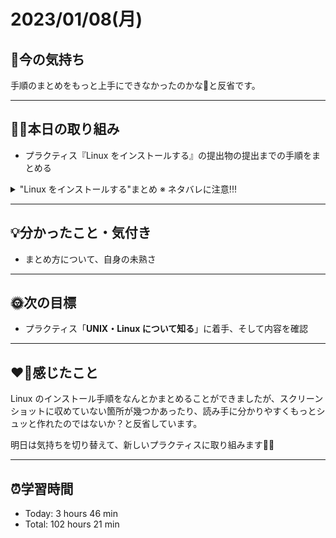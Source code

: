 # 2023/01/08(月)
## 🕺今の気持ち
手順のまとめをもっと上手にできなかったのかな🤔と反省です。

---

## ✍🏻本日の取り組み
- プラクティス『Linux をインストールする』の提出物の提出までの手順をまとめる
<details><summary>"Linux をインストールする"まとめ ※ ネタバレに注意!!!</summary>
※ 途中、スクリーンショットで撮れていない箇所がいくつかあります。

1. SAKURA internet の VPS 契約の流れを押さえる

![スクリーンショット 2024-01-07 11.12.39.png](https://bootcamp.fjord.jp/rails/active_storage/blobs/redirect/eyJfcmFpbHMiOnsibWVzc2FnZSI6IkJBaHBBK0pVQXc9PSIsImV4cCI6bnVsbCwicHVyIjoiYmxvYl9pZCJ9fQ==--4ef7589b906d59103af511b58716e674ea645a21/%E3%82%B9%E3%82%AF%E3%83%AA%E3%83%BC%E3%83%B3%E3%82%B7%E3%83%A7%E3%83%83%E3%83%88%202024-01-07%2011.12.39.png)

![スクリーンショット 2024-01-07 11.16.25.png](https://bootcamp.fjord.jp/rails/active_storage/blobs/redirect/eyJfcmFpbHMiOnsibWVzc2FnZSI6IkJBaHBBK05VQXc9PSIsImV4cCI6bnVsbCwicHVyIjoiYmxvYl9pZCJ9fQ==--725eb69cf321fdb0e941a8d7d03cde30af8fcb1c/%E3%82%B9%E3%82%AF%E3%83%AA%E3%83%BC%E3%83%B3%E3%82%B7%E3%83%A7%E3%83%83%E3%83%88%202024-01-07%2011.16.25.png)

![スクリーンショット 2024-01-07 11.21.11.png](https://bootcamp.fjord.jp/rails/active_storage/blobs/redirect/eyJfcmFpbHMiOnsibWVzc2FnZSI6IkJBaHBBK1JVQXc9PSIsImV4cCI6bnVsbCwicHVyIjoiYmxvYl9pZCJ9fQ==--c00079cc8c357094676311e70fb37971b5542c43/%E3%82%B9%E3%82%AF%E3%83%AA%E3%83%BC%E3%83%B3%E3%82%B7%E3%83%A7%E3%83%83%E3%83%88%202024-01-07%2011.21.11.png)


2. サーバーの設定
![スクリーンショット 2024-01-07 11.23.37.png](https://bootcamp.fjord.jp/rails/active_storage/blobs/redirect/eyJfcmFpbHMiOnsibWVzc2FnZSI6IkJBaHBBK1ZVQXc9PSIsImV4cCI6bnVsbCwicHVyIjoiYmxvYl9pZCJ9fQ==--e7cc7e212da3ae4d5ef5dcad882e5fb15a491007/%E3%82%B9%E3%82%AF%E3%83%AA%E3%83%BC%E3%83%B3%E3%82%B7%E3%83%A7%E3%83%83%E3%83%88%202024-01-07%2011.23.37.png)
- OS は、最後に Debian を再インストールするのでどれでもよいが、選択肢の中に Debian があったのでそちらを選択
- バージョン は、最後に Debian を再インストールするのでどれでもよいが、新しいバージョンを選択
- サーバーのプラン は、「学習には一番安いプランで十分です」と、FBC のブログ『さくらの VPS で Linux を使う』に書いてあったので、512MB プラン、月額671円を選択
- 毎月払い or 12ヶ月一括は、本人の自由

![スクリーンショット 2024-01-07 11.32.48.png](https://bootcamp.fjord.jp/rails/active_storage/blobs/redirect/eyJfcmFpbHMiOnsibWVzc2FnZSI6IkJBaHBBK1pVQXc9PSIsImV4cCI6bnVsbCwicHVyIjoiYmxvYl9pZCJ9fQ==--b3aff139b4f8ba09c753f5a4fa96392cb5a17cc7/%E3%82%B9%E3%82%AF%E3%83%AA%E3%83%BC%E3%83%B3%E3%82%B7%E3%83%A7%E3%83%83%E3%83%88%202024-01-07%2011.32.48.png)
- 「東京」「大阪」リージョン手数料0円キャンペーンも本人の自由
- リージョン（地域）はどこでもよいが、速度が気になるようなら自分が住んでいる地域から近い場所が良い。私の場合は住所が都内なので「東京第2」を選択
- サーバーの購入台数は「1」

![スクリーンショット 2024-01-07 12.20.44.png](https://bootcamp.fjord.jp/rails/active_storage/blobs/redirect/eyJfcmFpbHMiOnsibWVzc2FnZSI6IkJBaHBBK2RVQXc9PSIsImV4cCI6bnVsbCwicHVyIjoiYmxvYl9pZCJ9fQ==--df733996ef289fb03848a8daee5caad730a3d64d/%E3%82%B9%E3%82%AF%E3%83%AA%E3%83%BC%E3%83%B3%E3%82%B7%E3%83%A7%E3%83%83%E3%83%88%202024-01-07%2012.20.44.png)

![スクリーンショット 2024-01-07 12.25.34.png](https://bootcamp.fjord.jp/rails/active_storage/blobs/redirect/eyJfcmFpbHMiOnsibWVzc2FnZSI6IkJBaHBBK2hVQXc9PSIsImV4cCI6bnVsbCwicHVyIjoiYmxvYl9pZCJ9fQ==--57d09740393f177e5f26da43dac70882f4ac9e19/%E3%82%B9%E3%82%AF%E3%83%AA%E3%83%BC%E3%83%B3%E3%82%B7%E3%83%A7%E3%83%83%E3%83%88%202024-01-07%2012.25.34.png)

![スクリーンショット 2024-01-07 12.26.30.png](https://bootcamp.fjord.jp/rails/active_storage/blobs/redirect/eyJfcmFpbHMiOnsibWVzc2FnZSI6IkJBaHBBK2xVQXc9PSIsImV4cCI6bnVsbCwicHVyIjoiYmxvYl9pZCJ9fQ==--5d3fcb21b940b243ff5982fb0ad8be721702d3d3/%E3%82%B9%E3%82%AF%E3%83%AA%E3%83%BC%E3%83%B3%E3%82%B7%E3%83%A7%E3%83%83%E3%83%88%202024-01-07%2012.26.30.png)
- 管理ユーザーのパスワードを自分で入力して設定。「管理ユーザーのパスワードをダウンロード」をクリックすれば設定したパスワードをファイル形式で保存できる（私の場合はテキストエディットに保存してくれた）。
- SSH キー設定、スタートアップスクリプトについてはよくわからなかったので、そのままに
- サーバーの名前はご自由に
- 「お支払い方法選択へ」をクリックすると、さくらインターネット会員認証画面に遷移するので、会員 ID を持っていればログイン、持っていなければ「新規会員登録」をクリック
- 契約の流れは表示された内容のとおりに行えば大丈夫なので割愛


3. さくらの VPS に ISO イメージインストールで Debian をインストール（OS の再インストール）

![スクリーンショット 2024-01-08 16.20.10.png](https://bootcamp.fjord.jp/rails/active_storage/blobs/redirect/eyJfcmFpbHMiOnsibWVzc2FnZSI6IkJBaHBBK3RVQXc9PSIsImV4cCI6bnVsbCwicHVyIjoiYmxvYl9pZCJ9fQ==--60c5b5e3e39aadb2108b71ae1b20c8b7b9de2589/%E3%82%B9%E3%82%AF%E3%83%AA%E3%83%BC%E3%83%B3%E3%82%B7%E3%83%A7%E3%83%83%E3%83%88%202024-01-08%2016.20.10.png)
- サーバー一覧から契約したサーバー（VPS）を選択

![スクリーンショット 2024-01-07 13.14.46.png](https://bootcamp.fjord.jp/rails/active_storage/blobs/redirect/eyJfcmFpbHMiOnsibWVzc2FnZSI6IkJBaHBBK3hVQXc9PSIsImV4cCI6bnVsbCwicHVyIjoiYmxvYl9pZCJ9fQ==--355f94db08e2c2ef74712b03060bcb049a490307/%E3%82%B9%E3%82%AF%E3%83%AA%E3%83%BC%E3%83%B3%E3%82%B7%E3%83%A7%E3%83%83%E3%83%88%202024-01-07%2013.14.46.png)
- 「OS 再インストール」をクリック

![スクリーンショット 2024-01-07 13.17.05.png](https://bootcamp.fjord.jp/rails/active_storage/blobs/redirect/eyJfcmFpbHMiOnsibWVzc2FnZSI6IkJBaHBBKzFVQXc9PSIsImV4cCI6bnVsbCwicHVyIjoiYmxvYl9pZCJ9fQ==--bd6f76afadcf928820ba0ddb6d2f3557394a4d2b/%E3%82%B9%E3%82%AF%E3%83%AA%E3%83%BC%E3%83%B3%E3%82%B7%E3%83%A7%E3%83%83%E3%83%88%202024-01-07%2013.17.05.png)
- OS インストール方法を選択してください　では、「ISO イメージ」を選択
- ISO イメージを選択してください　では、「一覧から選ぶ」を選択
- インストールする OS を選択してください　では、「Debian 12 amd64」を選択

![スクリーンショット 2024-01-07 13.20.02.png](https://bootcamp.fjord.jp/rails/active_storage/blobs/redirect/eyJfcmFpbHMiOnsibWVzc2FnZSI6IkJBaHBBKzVVQXc9PSIsImV4cCI6bnVsbCwicHVyIjoiYmxvYl9pZCJ9fQ==--e64a73ecb4dcf42d15d27ea8786723555d748f31/%E3%82%B9%E3%82%AF%E3%83%AA%E3%83%BC%E3%83%B3%E3%82%B7%E3%83%A7%E3%83%83%E3%83%88%202024-01-07%2013.20.02.png)
- VirtIO を有効にする　には、チェックが入ったまま
- ネットワーク接続を保持するかを選択してください　では、「接続先を初期化」を選択したまま
- 内容確認をクリック

![スクリーンショット 2024-01-08 16.38.39.png](https://bootcamp.fjord.jp/rails/active_storage/blobs/redirect/eyJfcmFpbHMiOnsibWVzc2FnZSI6IkJBaHBBKzlVQXc9PSIsImV4cCI6bnVsbCwicHVyIjoiYmxvYl9pZCJ9fQ==--8f1028b9cea6455cae9629337d943922d77b27c6/%E3%82%B9%E3%82%AF%E3%83%AA%E3%83%BC%E3%83%B3%E3%82%B7%E3%83%A7%E3%83%83%E3%83%88%202024-01-08%2016.38.39.png)
- OS 再インストールをクリック

![スクリーンショット 2024-01-08 16.59.59.png](https://bootcamp.fjord.jp/rails/active_storage/blobs/redirect/eyJfcmFpbHMiOnsibWVzc2FnZSI6IkJBaHBBL05VQXc9PSIsImV4cCI6bnVsbCwicHVyIjoiYmxvYl9pZCJ9fQ==--7ca9a6d6f5ba76496c7040a483a7b45334861653/%E3%82%B9%E3%82%AF%E3%83%AA%E3%83%BC%E3%83%B3%E3%82%B7%E3%83%A7%E3%83%83%E3%83%88%202024-01-08%2016.59.59.png)
- 「▽ コンソール」から VNC を選択、または右下の「VNC コンソールを起動」をクリック

![スクリーンショット 2024-01-07 13.10.11.png](https://bootcamp.fjord.jp/rails/active_storage/blobs/redirect/eyJfcmFpbHMiOnsibWVzc2FnZSI6IkJBaHBBK3BVQXc9PSIsImV4cCI6bnVsbCwicHVyIjoiYmxvYl9pZCJ9fQ==--da85e39e09300e5ab61fef9fee871cfa639c0a0a/%E3%82%B9%E3%82%AF%E3%83%AA%E3%83%BC%E3%83%B3%E3%82%B7%E3%83%A7%E3%83%83%E3%83%88%202024-01-07%2013.10.11.png)
- ここからは [再インストールマニュアル](https://manual.sakura.ad.jp/vps/os-reinstall/) の ISO イメージインストールの欄から Debian をクリックし、マニュアルを見ながら設定を行う

![スクリーンショット 2024-01-07 13.26.10.png](https://bootcamp.fjord.jp/rails/active_storage/blobs/redirect/eyJfcmFpbHMiOnsibWVzc2FnZSI6IkJBaHBBL1JVQXc9PSIsImV4cCI6bnVsbCwicHVyIjoiYmxvYl9pZCJ9fQ==--4c84c7c339f89be25eee6c82b56072319709d6fa/%E3%82%B9%E3%82%AF%E3%83%AA%E3%83%BC%E3%83%B3%E3%82%B7%E3%83%A7%E3%83%83%E3%83%88%202024-01-07%2013.26.10.png)
- VNC を起動すると、Debian GNU/Linux installer menu(BIOS mode)が別のウィンドウで現れる
- Install にカーソルを合わせて、returnを押下

![スクリーンショット 2024-01-07 13.35.09.png](https://bootcamp.fjord.jp/rails/active_storage/blobs/redirect/eyJfcmFpbHMiOnsibWVzc2FnZSI6IkJBaHBBL1ZVQXc9PSIsImV4cCI6bnVsbCwicHVyIjoiYmxvYl9pZCJ9fQ==--00b4aa5a99333db71fff6fbbce7b910cb45d9722/%E3%82%B9%E3%82%AF%E3%83%AA%E3%83%BC%E3%83%B3%E3%82%B7%E3%83%A7%E3%83%83%E3%83%88%202024-01-07%2013.35.09.png)
- Continue を選択

![スクリーンショット 2024-01-07 13.48.09.png](https://bootcamp.fjord.jp/rails/active_storage/blobs/redirect/eyJfcmFpbHMiOnsibWVzc2FnZSI6IkJBaHBBL1pVQXc9PSIsImV4cCI6bnVsbCwicHVyIjoiYmxvYl9pZCJ9fQ==--0af575c3c4f7f011040463041bb4c200172614f6/%E3%82%B9%E3%82%AF%E3%83%AA%E3%83%BC%E3%83%B3%E3%82%B7%E3%83%A7%E3%83%83%E3%83%88%202024-01-07%2013.48.09.png)

![スクリーンショット 2024-01-07 13.48.49.png](https://bootcamp.fjord.jp/rails/active_storage/blobs/redirect/eyJfcmFpbHMiOnsibWVzc2FnZSI6IkJBaHBBL2RVQXc9PSIsImV4cCI6bnVsbCwicHVyIjoiYmxvYl9pZCJ9fQ==--c88bde5cd1330f49f3e759ce561ba524cc2ef8cf/%E3%82%B9%E3%82%AF%E3%83%AA%E3%83%BC%E3%83%B3%E3%82%B7%E3%83%A7%E3%83%83%E3%83%88%202024-01-07%2013.48.49.png)
- Location を設定。「Asia」 -> 「Japan」の順で設定

![スクリーンショット 2024-01-07 14.00.19.png](https://bootcamp.fjord.jp/rails/active_storage/blobs/redirect/eyJfcmFpbHMiOnsibWVzc2FnZSI6IkJBaHBBL2hVQXc9PSIsImV4cCI6bnVsbCwicHVyIjoiYmxvYl9pZCJ9fQ==--0990d839ca3421e64f756aed46d0493cab49e29f/%E3%82%B9%E3%82%AF%E3%83%AA%E3%83%BC%E3%83%B3%E3%82%B7%E3%83%A7%E3%83%83%E3%83%88%202024-01-07%2014.00.19.png)
- キーボードの設定。私の場合、使用している MacBook は US キーボードなので、「American English」を選択
- Configure the network（Network の設定）は「ens3」を選択　※ スクリーンショットを撮り忘れましたので画像はありません


![スクリーンショット 2024-01-07 14.03.20.png](https://bootcamp.fjord.jp/rails/active_storage/blobs/redirect/eyJfcmFpbHMiOnsibWVzc2FnZSI6IkJBaHBBL2xVQXc9PSIsImV4cCI6bnVsbCwicHVyIjoiYmxvYl9pZCJ9fQ==--1448a6209285b5d1da73a81aa1ea4099461333dc/%E3%82%B9%E3%82%AF%E3%83%AA%E3%83%BC%E3%83%B3%E3%82%B7%E3%83%A7%E3%83%83%E3%83%88%202024-01-07%2014.03.20.png)
- しばらく待つと「DHCP での IP アドレス設定の失敗」を示す画面が表示されるが、そのまま<Continue>を選択

![スクリーンショット 2024-01-07 14.05.13.png](https://bootcamp.fjord.jp/rails/active_storage/blobs/redirect/eyJfcmFpbHMiOnsibWVzc2FnZSI6IkJBaHBBL3BVQXc9PSIsImV4cCI6bnVsbCwicHVyIjoiYmxvYl9pZCJ9fQ==--4121a8946d68b4b5ad5502f4149b5f3c47c84dc2/%E3%82%B9%E3%82%AF%E3%83%AA%E3%83%BC%E3%83%B3%E3%82%B7%E3%83%A7%E3%83%83%E3%83%88%202024-01-07%2014.05.13.png)
- Configure network manually を選択

![スクリーンショット 2024-01-07 14.06.57.png](https://bootcamp.fjord.jp/rails/active_storage/blobs/redirect/eyJfcmFpbHMiOnsibWVzc2FnZSI6IkJBaHBBL3RVQXc9PSIsImV4cCI6bnVsbCwicHVyIjoiYmxvYl9pZCJ9fQ==--016314dc1ee6d0734925dc3aabeb6b4fb0e87aa0/%E3%82%B9%E3%82%AF%E3%83%AA%E3%83%BC%E3%83%B3%E3%82%B7%E3%83%A7%E3%83%83%E3%83%88%202024-01-07%2014.06.57.png)
- IP address は、さくらの VPS のネットワーク欄の「アドレス」を入力、<Continue>を選択

![スクリーンショット 2024-01-08 17.30.56.png](https://bootcamp.fjord.jp/rails/active_storage/blobs/redirect/eyJfcmFpbHMiOnsibWVzc2FnZSI6IkJBaHBBLzFVQXc9PSIsImV4cCI6bnVsbCwicHVyIjoiYmxvYl9pZCJ9fQ==--0a440cd7e7c5d574d65ed8cff639f479e72196de/%E3%82%B9%E3%82%AF%E3%83%AA%E3%83%BC%E3%83%B3%E3%82%B7%E3%83%A7%E3%83%83%E3%83%88%202024-01-08%2017.30.56.png)
- Netmask は、さくらの VPS のネットワーク欄の「ネットマスク」を入力、<Continue>を選択
- Gateway は、さくらの VPS のネットワーク欄の「ゲートウェイ」を入力、<Continue>を選択　※ スクリーンショットを撮り忘れましたので画像はありません

![スクリーンショット 2024-01-08 18.19.05.png](https://bootcamp.fjord.jp/rails/active_storage/blobs/redirect/eyJfcmFpbHMiOnsibWVzc2FnZSI6IkJBaHBBd0pWQXc9PSIsImV4cCI6bnVsbCwicHVyIjoiYmxvYl9pZCJ9fQ==--23d2df087230b727af0189433da58532904d810f/%E3%82%B9%E3%82%AF%E3%83%AA%E3%83%BC%E3%83%B3%E3%82%B7%E3%83%A7%E3%83%83%E3%83%88%202024-01-08%2018.19.05.png)
- Name server addresses は、さくらの VPS のネットワーク欄の「プライマリ DNS」「セカンダリ DNS」を間にスペースを一つ入れて入力、<Continue>を選択
- Hostname は、さくらの VPS のネットワーク欄の「標準ホスト名」または基本情報欄の「ホスト名」を入力、<Continue>を選択　※ スクリーンショットを撮り忘れましたので画像はありません

![スクリーンショット 2024-01-07 14.52.38.png](https://bootcamp.fjord.jp/rails/active_storage/blobs/redirect/eyJfcmFpbHMiOnsibWVzc2FnZSI6IkJBaHBBd05WQXc9PSIsImV4cCI6bnVsbCwicHVyIjoiYmxvYl9pZCJ9fQ==--b463ad44fe0951355cb1d07463810a76a606607f/%E3%82%B9%E3%82%AF%E3%83%AA%E3%83%BC%E3%83%B3%E3%82%B7%E3%83%A7%E3%83%83%E3%83%88%202024-01-07%2014.52.38.png)
- Choose a mirror of the Debian archive（Debian アーカイブのミラーサイトを選択）は、「Japan」を選択、次に「deb.debian.org」を選択
- HTTP proxy information は、入力せずに<Continue>を選択

![スクリーンショット 2024-01-07 15.09.18.png](https://bootcamp.fjord.jp/rails/active_storage/blobs/redirect/eyJfcmFpbHMiOnsibWVzc2FnZSI6IkJBaHBBd1JWQXc9PSIsImV4cCI6bnVsbCwicHVyIjoiYmxvYl9pZCJ9fQ==--3e6e6ab59cc0005c6a761e920ec3b859226c2520/%E3%82%B9%E3%82%AF%E3%83%AA%E3%83%BC%E3%83%B3%E3%82%B7%E3%83%A7%E3%83%83%E3%83%88%202024-01-07%2015.09.18.png)
- Root Password は、任意のパスワードを入力、<Continue>を選択。入力した Root password を確認したい場合は、「[ ] Show Password in Clear」にカーソルを合わせて、spaceキーを押下すると確認できる

![スクリーンショット 2024-01-07 15.12.12.png](https://bootcamp.fjord.jp/rails/active_storage/blobs/redirect/eyJfcmFpbHMiOnsibWVzc2FnZSI6IkJBaHBBd1ZWQXc9PSIsImV4cCI6bnVsbCwicHVyIjoiYmxvYl9pZCJ9fQ==--0e6d62d397af938faa39ede0ffb64bbd7804b3e2/%E3%82%B9%E3%82%AF%E3%83%AA%E3%83%BC%E3%83%B3%E3%82%B7%E3%83%A7%E3%83%83%E3%83%88%202024-01-07%2015.12.12.png)
- 設定した Root password をもう一度入力、<Continue>を選択

![スクリーンショット 2024-01-07 15.18.09.png](https://bootcamp.fjord.jp/rails/active_storage/blobs/redirect/eyJfcmFpbHMiOnsibWVzc2FnZSI6IkJBaHBBd1pWQXc9PSIsImV4cCI6bnVsbCwicHVyIjoiYmxvYl9pZCJ9fQ==--38d3e0e474b1aabbca00204ae41c1697f180aaf3/%E3%82%B9%E3%82%AF%E3%83%AA%E3%83%BC%E3%83%B3%E3%82%B7%E3%83%A7%E3%83%83%E3%83%88%202024-01-07%2015.18.09.png)
- Full name for the user は、任意のユーザー名をフルネームで入力、<Continue>を選択
- Username for your account は、任意のユーザー名を入力するのだが、自動的に小文字から始まる　※ スクリーンショットを撮り忘れましたので画像はありません

![スクリーンショット 2024-01-07 15.36.38.png](https://bootcamp.fjord.jp/rails/active_storage/blobs/redirect/eyJfcmFpbHMiOnsibWVzc2FnZSI6IkJBaHBBd2RWQXc9PSIsImV4cCI6bnVsbCwicHVyIjoiYmxvYl9pZCJ9fQ==--a6f0584fb4941574047e468668aa55dfaf7c775d/%E3%82%B9%E3%82%AF%E3%83%AA%E3%83%BC%E3%83%B3%E3%82%B7%E3%83%A7%E3%83%83%E3%83%88%202024-01-07%2015.36.38.png)
- Choose a password for the new user は、ユーザーのパスワードを設定。任意のパスワードを入力

![スクリーンショット 2024-01-07 15.42.05.png](https://bootcamp.fjord.jp/rails/active_storage/blobs/redirect/eyJfcmFpbHMiOnsibWVzc2FnZSI6IkJBaHBBd2hWQXc9PSIsImV4cCI6bnVsbCwicHVyIjoiYmxvYl9pZCJ9fQ==--984761905e91da2c8b57f313630904e599ddb618/%E3%82%B9%E3%82%AF%E3%83%AA%E3%83%BC%E3%83%B3%E3%82%B7%E3%83%A7%E3%83%83%E3%83%88%202024-01-07%2015.42.05.png)
- Partitioning method は、「Guided - use entire desk」を選択

![スクリーンショット 2024-01-07 15.44.36.png](https://bootcamp.fjord.jp/rails/active_storage/blobs/redirect/eyJfcmFpbHMiOnsibWVzc2FnZSI6IkJBaHBBd2xWQXc9PSIsImV4cCI6bnVsbCwicHVyIjoiYmxvYl9pZCJ9fQ==--47927f1af018e0914f3e5aeea8b07cf612dc157d/%E3%82%B9%E3%82%AF%E3%83%AA%E3%83%BC%E3%83%B3%E3%82%B7%E3%83%A7%E3%83%83%E3%83%88%202024-01-07%2015.44.36.png)
- Select disk to partition は、「Virtual disk 1 (vda)」を選択

![スクリーンショット 2024-01-07 15.46.18.png](https://bootcamp.fjord.jp/rails/active_storage/blobs/redirect/eyJfcmFpbHMiOnsibWVzc2FnZSI6IkJBaHBBd3BWQXc9PSIsImV4cCI6bnVsbCwicHVyIjoiYmxvYl9pZCJ9fQ==--89c4b5dd8d51aa3c5aef392dee1c5cad75d24c1d/%E3%82%B9%E3%82%AF%E3%83%AA%E3%83%BC%E3%83%B3%E3%82%B7%E3%83%A7%E3%83%83%E3%83%88%202024-01-07%2015.46.18.png)
- Partitioning scheme は、All file in on partition (recommended for new users)を選択

![スクリーンショット 2024-01-07 15.47.02.png](https://bootcamp.fjord.jp/rails/active_storage/blobs/redirect/eyJfcmFpbHMiOnsibWVzc2FnZSI6IkJBaHBBd3RWQXc9PSIsImV4cCI6bnVsbCwicHVyIjoiYmxvYl9pZCJ9fQ==--e9b6910c3204441c817cc2bf7e801fd69b89ab8d/%E3%82%B9%E3%82%AF%E3%83%AA%E3%83%BC%E3%83%B3%E3%82%B7%E3%83%A7%E3%83%83%E3%83%88%202024-01-07%2015.47.02.png)
- Finish partitioning and write changes to disk を選択

![スクリーンショット 2024-01-07 15.48.22.png](https://bootcamp.fjord.jp/rails/active_storage/blobs/redirect/eyJfcmFpbHMiOnsibWVzc2FnZSI6IkJBaHBBd3hWQXc9PSIsImV4cCI6bnVsbCwicHVyIjoiYmxvYl9pZCJ9fQ==--27e79b07cf93a62e207c88a8ddd561aff7bd349f/%E3%82%B9%E3%82%AF%E3%83%AA%E3%83%BC%E3%83%B3%E3%82%B7%E3%83%A7%E3%83%83%E3%83%88%202024-01-07%2015.48.22.png)
- Write the changes to disks? は、「Yes」を選択


![スクリーンショット 2024-01-07 15.55.51.png](https://bootcamp.fjord.jp/rails/active_storage/blobs/redirect/eyJfcmFpbHMiOnsibWVzc2FnZSI6IkJBaHBBdzFWQXc9PSIsImV4cCI6bnVsbCwicHVyIjoiYmxvYl9pZCJ9fQ==--1cb0c8703f4e91c5b8d4fb5a6116f55fafb146b3/%E3%82%B9%E3%82%AF%E3%83%AA%E3%83%BC%E3%83%B3%E3%82%B7%E3%83%A7%E3%83%83%E3%83%88%202024-01-07%2015.55.51.png)
- ここから表示画面が乱れます（原因はわかりません）が、Participate in the package usage survey? は、「No」を選択

![スクリーンショット 2024-01-07 16.07.12.png](https://bootcamp.fjord.jp/rails/active_storage/blobs/redirect/eyJfcmFpbHMiOnsibWVzc2FnZSI6IkJBaHBBdzVWQXc9PSIsImV4cCI6bnVsbCwicHVyIjoiYmxvYl9pZCJ9fQ==--339528205700c4530775d7134770b6bbc54ec522/%E3%82%B9%E3%82%AF%E3%83%AA%E3%83%BC%E3%83%B3%E3%82%B7%E3%83%A7%E3%83%83%E3%83%88%202024-01-07%2016.07.12.png)
- Choose software to install は、マニュアルのとおりに選択し、<Continue>を選択


![スクリーンショット 2024-01-07 16.11.31.png](https://bootcamp.fjord.jp/rails/active_storage/blobs/redirect/eyJfcmFpbHMiOnsibWVzc2FnZSI6IkJBaHBBdzlWQXc9PSIsImV4cCI6bnVsbCwicHVyIjoiYmxvYl9pZCJ9fQ==--46af40070fa6f7e70deba3055323b993c6af2f8f/%E3%82%B9%E3%82%AF%E3%83%AA%E3%83%BC%E3%83%B3%E3%82%B7%E3%83%A7%E3%83%83%E3%83%88%202024-01-07%2016.11.31.png)
- Install the GRUB boot loader to your primary drive? は、「Yes」を選択

![スクリーンショット 2024-01-07 16.14.03.png](https://bootcamp.fjord.jp/rails/active_storage/blobs/redirect/eyJfcmFpbHMiOnsibWVzc2FnZSI6IkJBaHBBeEJWQXc9PSIsImV4cCI6bnVsbCwicHVyIjoiYmxvYl9pZCJ9fQ==--99ee356c3816b93677a5fd00e95f6a0f9151f411/%E3%82%B9%E3%82%AF%E3%83%AA%E3%83%BC%E3%83%B3%E3%82%B7%E3%83%A7%E3%83%83%E3%83%88%202024-01-07%2016.14.03.png)
- Device for boot loader installation は、「/dev/vda」を選択

![スクリーンショット 2024-01-07 16.16.17.png](https://bootcamp.fjord.jp/rails/active_storage/blobs/redirect/eyJfcmFpbHMiOnsibWVzc2FnZSI6IkJBaHBBeEZWQXc9PSIsImV4cCI6bnVsbCwicHVyIjoiYmxvYl9pZCJ9fQ==--ad33818d3b71221229c0f75ca42a0a5624ee677c/%E3%82%B9%E3%82%AF%E3%83%AA%E3%83%BC%E3%83%B3%E3%82%B7%E3%83%A7%E3%83%83%E3%83%88%202024-01-07%2016.16.17.png)
- インストールを終えると Please choose <Continue> to reboot. と表示されるので <Continue>を選択


4. Debian を起動する

![スクリーンショット 2024-01-08 19.03.48.png](https://bootcamp.fjord.jp/rails/active_storage/blobs/redirect/eyJfcmFpbHMiOnsibWVzc2FnZSI6IkJBaHBBeEpWQXc9PSIsImV4cCI6bnVsbCwicHVyIjoiYmxvYl9pZCJ9fQ==--3a21739380e02d928feec049687f337f0e2ace5b/%E3%82%B9%E3%82%AF%E3%83%AA%E3%83%BC%E3%83%B3%E3%82%B7%E3%83%A7%E3%83%83%E3%83%88%202024-01-08%2019.03.48.png)
- さくらの VPS のサーバー一覧からサーバーを選択して、「起動する」をクリック

![スクリーンショット 2024-01-08 19.07.14.png](https://bootcamp.fjord.jp/rails/active_storage/blobs/redirect/eyJfcmFpbHMiOnsibWVzc2FnZSI6IkJBaHBBeE5WQXc9PSIsImV4cCI6bnVsbCwicHVyIjoiYmxvYl9pZCJ9fQ==--15e0dff9b4d15f33e1037d02c43abde703cbcf14/%E3%82%B9%E3%82%AF%E3%83%AA%E3%83%BC%E3%83%B3%E3%82%B7%E3%83%A7%E3%83%83%E3%83%88%202024-01-08%2019.07.14.png)
- 「実行」をクリック

![スクリーンショット 2024-01-07 16.45.06.png](https://bootcamp.fjord.jp/rails/active_storage/blobs/redirect/eyJfcmFpbHMiOnsibWVzc2FnZSI6IkJBaHBBeFJWQXc9PSIsImV4cCI6bnVsbCwicHVyIjoiYmxvYl9pZCJ9fQ==--54687ccd784d28ea3e714dcf798fe36a2f3a946c/%E3%82%B9%E3%82%AF%E3%83%AA%E3%83%BC%E3%83%B3%E3%82%B7%E3%83%A7%E3%83%83%E3%83%88%202024-01-07%2016.45.06.png)
- 起動した画面に設定したユーザー名を入力することで Debian にログインし、使用することができる
</details>

---

## 💡分かったこと・気付き
- まとめ方について、自身の未熟さ

---

## 🌞次の目標
- プラクティス「**UNIX・Linux について知る**」に着手、そして内容を確認

---

## ❤️‍🔥感じたこと
Linux のインストール手順をなんとかまとめることができましたが、スクリーンショットに収めていない箇所が幾つかあったり、読み手に分かりやすくもっとシュッと作れたのではないか？と反省しています。

明日は気持ちを切り替えて、新しいプラクティスに取り組みます💪🏻

---

## ⏰学習時間
- Today: 3 hours 46 min
- Total: 102 hours 21 min
